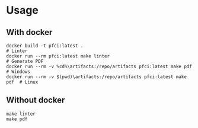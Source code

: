 # Usage

## With docker

```text
docker build -t pfci:latest .
# Linter
docker run --rm pfci:latest make linter
# Generate PDF
docker run --rm -v %cd%\artifacts:/repo/artifacts pfci:latest make pdf    # Windows
docker run --rm -v $(pwd)\artifacts:/repo/artifacts pfci:latest make pdf  # Linux
```

## Without docker

```text
make linter
make pdf
```
